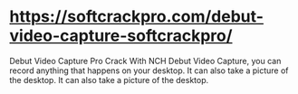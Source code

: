 # https://softcrackpro.com/debut-video-capture-softcrackpro/
Debut Video Capture Pro Crack  With NCH Debut Video Capture, you can record anything that happens on your desktop. It can also take a picture of the desktop. It can also take a picture of the desktop.
